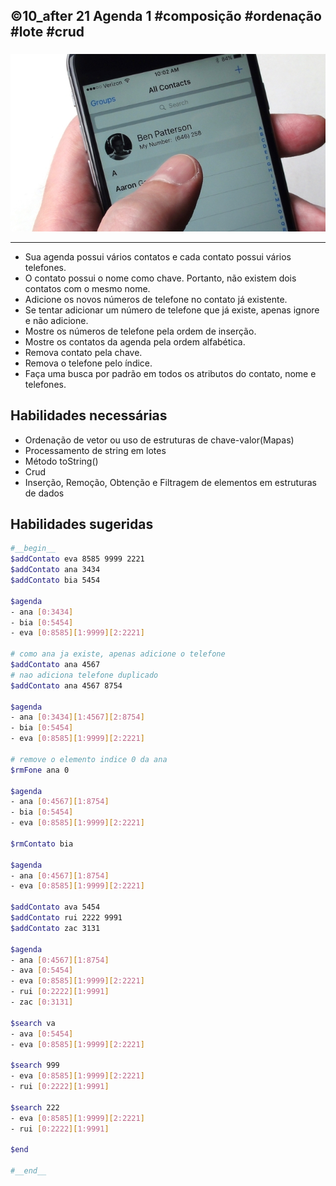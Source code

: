 ## ©10_after 21 Agenda 1 #composição #ordenação #lote #crud
###
![](figura.jpg)


***

- Sua agenda possui vários contatos e cada contato possui vários telefones.
- O contato possui o nome como chave. Portanto, não existem dois contatos com o mesmo nome.
- Adicione os novos números de telefone no contato já existente.
- Se tentar adicionar um número de telefone que já existe, apenas ignore e não adicione.
- Mostre os números de telefone pela ordem de inserção.
- Mostre os contatos da agenda pela ordem alfabética.
- Remova contato pela chave.
- Remova o telefone pelo índice.
- Faça uma busca por padrão em todos os atributos do contato, nome e telefones.

## Habilidades necessárias

- Ordenação de vetor ou uso de estruturas de chave-valor(Mapas)
- Processamento de string em lotes
- Método toString()
- Crud
- Inserção, Remoção, Obtenção e Filtragem de elementos em estruturas de dados

## Habilidades sugeridas


```bash
#__begin__
$addContato eva 8585 9999 2221
$addContato ana 3434 
$addContato bia 5454

$agenda
- ana [0:3434]
- bia [0:5454]
- eva [0:8585][1:9999][2:2221]

# como ana ja existe, apenas adicione o telefone
$addContato ana 4567
# nao adiciona telefone duplicado
$addContato ana 4567 8754

$agenda
- ana [0:3434][1:4567][2:8754]
- bia [0:5454]
- eva [0:8585][1:9999][2:2221]

# remove o elemento indice 0 da ana
$rmFone ana 0

$agenda
- ana [0:4567][1:8754]
- bia [0:5454]
- eva [0:8585][1:9999][2:2221]

$rmContato bia

$agenda
- ana [0:4567][1:8754]
- eva [0:8585][1:9999][2:2221]

$addContato ava 5454
$addContato rui 2222 9991
$addContato zac 3131

$agenda
- ana [0:4567][1:8754]
- ava [0:5454]
- eva [0:8585][1:9999][2:2221]
- rui [0:2222][1:9991]
- zac [0:3131]

$search va
- ava [0:5454]
- eva [0:8585][1:9999][2:2221]

$search 999
- eva [0:8585][1:9999][2:2221]
- rui [0:2222][1:9991]

$search 222
- eva [0:8585][1:9999][2:2221]
- rui [0:2222][1:9991]

$end

#__end__
```
